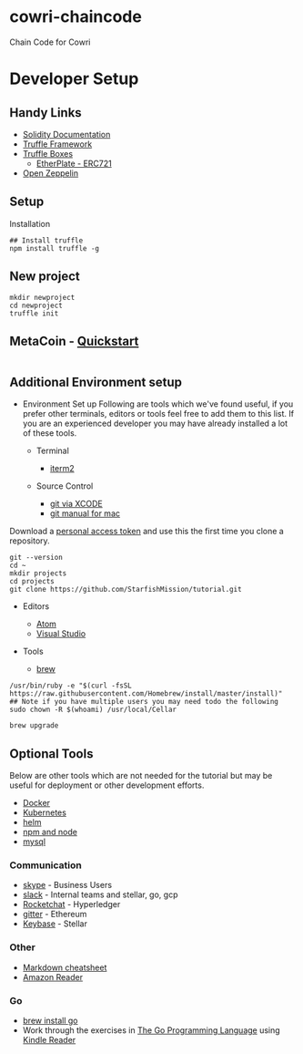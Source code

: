 # cowri-chaincode
Chain Code for Cowri

# Developer Setup 

## Handy Links
* [Solidity Documentation](https://solidity.readthedocs.io/en/latest/index.html)
* [Truffle Framework](https://truffleframework.com/)
* [Truffle Boxes](https://truffleframework.com/boxes)
  * [EtherPlate - ERC721](https://truffleframework.com/boxes/etherplate)
* [Open Zeppelin](https://github.com/OpenZeppelin/openzeppelin-solidity)


## Setup
Installation
```
## Install truffle
npm install truffle -g
```

## New project
```
mkdir newproject
cd newproject
truffle init
```

## MetaCoin - [Quickstart](https://truffleframework.com/docs/truffle/quickstart)
```

```


## Additional Environment setup
* Environment Set up
Following are tools which we've found useful, if you prefer other terminals, editors or tools feel free to add them to this list. If you are an experienced developer you may have already installed a lot of these tools.

  * Terminal
    * [iterm2](https://code.visualstudio.com/docs?start=true)

  * Source Control
    * [git via XCODE](https://git-scm.com/book/en/v2/Getting-Started-Installing-Git)
    * [git manual for mac](https://git-scm.com/download/mac)

Download a [personal access token](https://github.com/settings/tokens) and use this the first time you clone a repository.

```
git --version
cd ~
mkdir projects
cd projects
git clone https://github.com/StarfishMission/tutorial.git
```


* Editors

  * [Atom](https://atom.io/)
  * [Visual Studio](https://code.visualstudio.com/docs?start=true)

* Tools
  * [brew](https://brew.sh/)

```
/usr/bin/ruby -e "$(curl -fsSL https://raw.githubusercontent.com/Homebrew/install/master/install)"
## Note if you have multiple users you may need todo the following
sudo chown -R $(whoami) /usr/local/Cellar

brew upgrade

```


## Optional Tools

Below are other tools which are not needed for the tutorial but may be useful for deployment or other development efforts.

* [Docker](https://docs.docker.com/docker-for-mac/install/)
* [Kubernetes](https://kubernetes.io/docs/user-journeys/users/application-developer/foundational/)
* [helm](https://github.com/kubernetes/helm)
* [npm and node](https://www.npmjs.com/get-npm)
* [mysql](https://gist.github.com/nrollr/3f57fc15ded7dddddcc4e82fe137b58e)

### Communication

* [skype](https://www.skype.com/en/get-skype/skype-for-mac/) - Business Users
* [slack](https://slack.com/downloads/osx) - Internal teams and stellar, go, gcp
* [Rocketchat](https://rocket.chat/download) - Hyperledger
* [gitter](https://gitter.im/apps) - Ethereum
* [Keybase](https://keybase.io/download) - Stellar


### Other
- [Markdown cheatsheet](https://github.com/adam-p/markdown-here/wiki/Markdown-Cheatsheet)
- [Amazon Reader](https://read.amazon.com/)

### Go
- [brew install go](http://brewformulas.org/Go)
- Work through the exercises in [The Go Programming Language](https://www.amazon.com/Programming-Language-Addison-Wesley-Professional-Computing-ebook/dp/B0184N7WWS/ref=mt_kindle?_encoding=UTF8&me=) using [Kindle Reader](https://read.amazon.com/)


